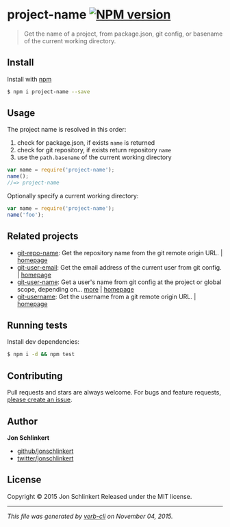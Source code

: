 # project-name [![NPM version](https://badge.fury.io/js/project-name.svg)](http://badge.fury.io/js/project-name)

> Get the name of a project, from package.json, git config, or basename of the current working directory.

## Install

Install with [npm](https://www.npmjs.com/)

```sh
$ npm i project-name --save
```

## Usage

The project name is resolved in this order:

1. check for package.json, if exists `name` is returned
2. check for git repository, if exists return repository `name`
3. use the `path.basename` of the current working directory

```js
var name = require('project-name');
name();
//=> project-name
```

Optionally specify a current working directory:

```js
var name = require('project-name');
name('foo');
```

## Related projects

* [git-repo-name](https://www.npmjs.com/package/git-repo-name): Get the repository name from the git remote origin URL. | [homepage](https://github.com/jonschlinkert/git-repo-name)
* [git-user-email](https://www.npmjs.com/package/git-user-email): Get the email address of the current user from git config. | [homepage](https://github.com/jonschlinkert/git-user-email)
* [git-user-name](https://www.npmjs.com/package/git-user-name): Get a user's name from git config at the project or global scope, depending on… [more](https://www.npmjs.com/package/git-user-name) | [homepage](https://github.com/jonschlinkert/git-user-name)
* [git-username](https://www.npmjs.com/package/git-username): Get the username from a git remote origin URL. | [homepage](https://github.com/jonschlinkert/git-username)

## Running tests

Install dev dependencies:

```sh
$ npm i -d && npm test
```

## Contributing

Pull requests and stars are always welcome. For bugs and feature requests, [please create an issue](https://github.com/jonschlinkert/project-name/issues/new).

## Author

**Jon Schlinkert**

+ [github/jonschlinkert](https://github.com/jonschlinkert)
+ [twitter/jonschlinkert](http://twitter.com/jonschlinkert)

## License

Copyright © 2015 Jon Schlinkert
Released under the MIT license.

***

_This file was generated by [verb-cli](https://github.com/assemble/verb-cli) on November 04, 2015._